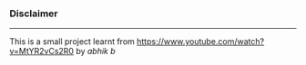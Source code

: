 ### Disclaimer

---

This is a small project learnt from https://www.youtube.com/watch?v=MtYR2vCs2R0 by _abhik b_
